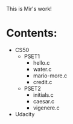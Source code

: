  This is Mir's work!
 
 # Contents:
  - CS50
    - PSET1
      - hello.c
      - water.c
      - mario-more.c
      - credit.c
    - PSET2
      - initials.c
      - caesar.c
      - vigenere.c
  - Udacity
